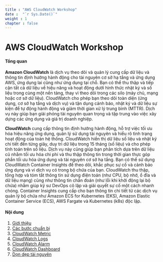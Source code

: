 ```yaml
---
title : "AWS CloudWatch Workshop"
date :  "`r Sys.Date()`" 
weight : 1 
chapter : false
---
```

# AWS CloudWatch Workshop

#### Tổng quan

**Amazon CloudWatch** là dịch vụ theo dõi và quản lý cung cấp dữ liệu và thông tin định hướng hành động cho tài nguyên cơ sở hạ tầng và ứng dụng AWS, ứng dụng lai cũng như ứng dụng tại chỗ. Bạn có thể thu thập và tiếp cận tất cả dữ liệu về hiệu năng và hoạt động dưới hình thức nhật ký và số liệu trong cùng một nền tảng, thay vì theo dõi trong các silo (máy chủ, mạng hoặc cơ sở dữ liệu). CloudWatch cho phép bạn theo dõi toàn diện (ứng dụng, cơ sở hạ tầng và dịch vụ) và tận dụng cảnh báo, nhật ký và dữ liệu sự kiện để tự động hành động và giảm thời gian xử lý trung bình (MTTR). Dịch vụ này giúp bạn giải phóng tài nguyên quan trọng và tập trung vào việc xây dựng các ứng dụng và giá trị doanh nghiệp.

**CloudWatch** cung cấp thông tin định hướng hành động, hỗ trợ việc tối ưu hóa hiệu năng ứng dụng, quản lý sử dụng tài nguyên và hiểu rõ tình trạng hoạt động của toàn hệ thống. CloudWatch hiển thị dữ liệu số liệu và nhật ký chi tiết đến từng giây, duy trì dữ liệu trong 15 tháng (số liệu) và cho phép tính toán trên số liệu. Dịch vụ này cũng giúp bạn phân tích dựa trên dữ liệu cũ nhằm tối ưu hóa chi phí và thu thập thông tin trong thời gian thực góp phần tối ưu hóa ứng dụng và tài nguyên cơ sở hạ tầng. Bạn có thể sử dụng CloudWatch Container Insights để theo dõi, khắc phục sự cố và cảnh báo ứng dụng và vi dịch vụ có trong bộ chứa của bạn. CloudWatch thu thập, tổng hợp và tóm tắt thông tin sử dụng điện toán (như CPU, bộ nhớ, ổ đĩa và dữ liệu mạng) cũng như thông tin chẩn đoán (như lỗi khi khởi động lại bộ chứa) nhằm giúp kỹ sư DevOps cô lập và giải quyết sự cố một cách nhanh chóng. Container Insights cung cấp cho bạn thông tin chi tiết từ các dịch vụ quản lý bộ chứa như Amazon ECS for Kubernetes (EKS), Amazon Elastic Container Service (ECS), AWS Fargate và Kubernetes (k8s) độc lập. 

#### Nội dung

1. [Giới thiệu]()
2. [Các bước chuẩn bị]()
3. [CloudWatch Metric]()
4. [CloudWatch Logs]()
5. [CloudWatch Alarm]()
6. [CloudWatch Dashboard]()
7. [Dọn dẹp tài nguyên]()